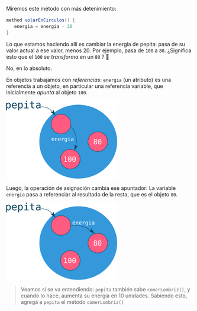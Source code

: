 Miremos este método con más detenimiento: 

```scala
method volarEnCirculos() {
   energia = energia - 20
}
```

Lo que estamos haciendo allí es cambiar la energía de pepita: pasa de su valor actual a ese valor, menos 20. Por ejemplo, pasa de `100` a `80`. ¿Significa esto que el `100` _se transforma_ en un `80` ? :thought_balloon:

No, en lo absoluto. 

En objetos trabajamos con _referencias_: `energia` (un atributo) es una referencia a un objeto, en particular una referencia variable, que inicialmente _apunta_  al objeto `100`.

<img src="https://github.com/wollok/mumuki-guia-objetos-metodos-y-estado-wollok/raw/master/assets/reference1.png" width="300" />

Luego, la operación de asignación cambia ese apuntador: La variable `energia` pasa a referenciar al resultado de la resta, que es el objeto `80`.

<img src="https://github.com/wollok/mumuki-guia-objetos-metodos-y-estado-wollok/raw/master/assets/reference2.png" width="300" />

> Veamos si se va entendiendo: `pepita` también sabe `comerLombriz()`, y cuando lo hace, aumenta su energía en 10 unidades.
> Sabiendo esto, agregá a `pepita` el método `comerLombriz()` 

